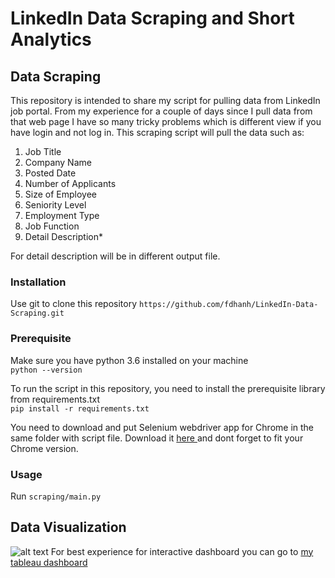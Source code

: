 # LinkedIn Data Scraping and Short Analytics

## Data Scraping

This repository is intended to share my script for pulling data from LinkedIn job portal.
From my experience for a couple of days since I pull data from that web page I have so many tricky problems which is different view if you have login and not log in.
This scraping script will pull the data such as:
1. Job Title
2. Company Name
3. Posted Date
4. Number of Applicants
5. Size of Employee
6. Seniority Level
7. Employment Type
8. Job Function
9. Detail Description*

For detail description will be in different output file. 

### Installation

Use git to clone this repository `https://github.com/fdhanh/LinkedIn-Data-Scraping.git`

### Prerequisite

Make sure you have python 3.6 installed on your machine <br>
`python --version`

To run the script in this repository, you need to install the prerequisite library from requirements.txt <br>
`pip install -r requirements.txt`

You need to download and put Selenium webdriver app for Chrome in the same folder with script file. Download it <a href="https://chromedriver.chromium.org/downloads"> here </a> and dont forget to fit your Chrome version.

### Usage
Run `scraping/main.py`

## Data Visualization

![alt text](https://github.com/fdhanh/LinkedIn_Data_Scraping/blob/main/added_file/DASHBOARD.jpeg?raw=true)
For best experience for interactive dashboard you can go to <a href="https://public.tableau.com/views/LinkedInDataVisualization/Dashboard1?:language=en-GB&:display_count=y&:origin=viz_share_link">my tableau dashboard</a>
